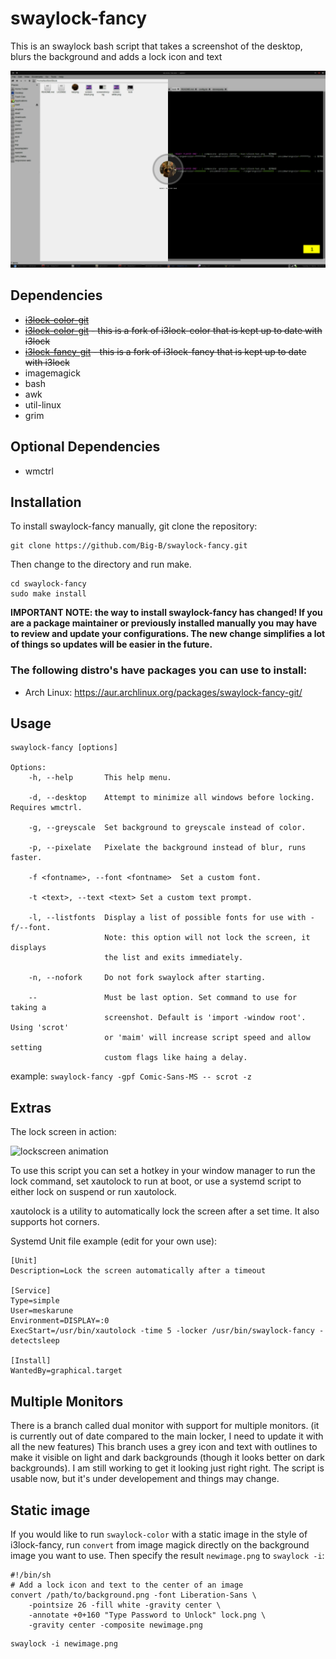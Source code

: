 swaylock-fancy
============

This is an swaylock bash script that takes a screenshot of the desktop, blurs the background and adds a lock icon and text

![screen shot of lockscreen](https://raw.githubusercontent.com/meskarune/i3lock-fancy/master/screenshot.png)

Dependencies
------------
* <s>[i3lock-color-git](https://github.com/eBrnd/i3lock-color)</s>
* <s>[i3lock-color-git](https://github.com/PandorasFox/i3lock-color) - this is a fork of i3lock-color that is kept up to date with i3lock</s>
* <s>[i3lock-fancy-git](https://github.com/meskarune/i3lock-fancy) - this is a fork of i3lock-fancy that is kept up to date with i3lock</s>
* imagemagick
* bash
* awk
* util-linux
* grim

Optional Dependencies
---------------------
* wmctrl

Installation
------------

To install swaylock-fancy manually, git clone the repository:

    git clone https://github.com/Big-B/swaylock-fancy.git

Then change to the directory and run make.

    cd swaylock-fancy
    sudo make install

**IMPORTANT NOTE: the way to install swaylock-fancy has changed! If you are a
  package maintainer or previously installed manually you may have to review
  and update your configurations. The new change simplifies a lot of
  things so updates will be easier in the future.**

### The following distro's have packages you can use to install:
* Arch Linux: https://aur.archlinux.org/packages/swaylock-fancy-git/

Usage
-----

    swaylock-fancy [options]

    Options:
        -h, --help       This help menu.

        -d, --desktop    Attempt to minimize all windows before locking. Requires wmctrl.

        -g, --greyscale  Set background to greyscale instead of color.

        -p, --pixelate   Pixelate the background instead of blur, runs faster.

        -f <fontname>, --font <fontname>  Set a custom font.

        -t <text>, --text <text> Set a custom text prompt.

        -l, --listfonts  Display a list of possible fonts for use with -f/--font.
                         Note: this option will not lock the screen, it displays
                         the list and exits immediately.

        -n, --nofork     Do not fork swaylock after starting.

        --               Must be last option. Set command to use for taking a
                         screenshot. Default is 'import -window root'. Using 'scrot'
                         or 'maim' will increase script speed and allow setting
                         custom flags like haing a delay.

example: ```swaylock-fancy -gpf Comic-Sans-MS -- scrot -z```

Extras
------

The lock screen in action:

![lockscreen animation](https://raw.githubusercontent.com/meskarune/i3lock-fancy/master/action.gif)

To use this script you can set a hotkey in your window manager to run the lock command,
set xautolock to run at boot, or use a systemd script to either lock on suspend or run xautolock.

xautolock is a utility to automatically lock the screen after a set time. It also
supports hot corners.

Systemd Unit file example (edit for your own use):

    [Unit]
    Description=Lock the screen automatically after a timeout

    [Service]
    Type=simple
    User=meskarune
    Environment=DISPLAY=:0
    ExecStart=/usr/bin/xautolock -time 5 -locker /usr/bin/swaylock-fancy -detectsleep

    [Install]
    WantedBy=graphical.target

Multiple Monitors
-----------------
There is a branch called dual monitor with support for multiple monitors.
(it is currently out of date compared to the main locker, I need to update
it with all the new features) This branch uses a grey icon and text with
outlines to make it visible on light and dark backgrounds (though it looks
better on dark backgrounds). I am still working to get it looking just right
right. The script is usable now, but it's under developement and things may change.

Static image
------------
If you would like to run `swaylock-color` with a static image in the style of
i3lock-fancy, run `convert` from image magick directly on the background image
you want to use. Then specify the result `newimage.png` to `swaylock -i`:
```
#!/bin/sh
# Add a lock icon and text to the center of an image
convert /path/to/background.png -font Liberation-Sans \
    -pointsize 26 -fill white -gravity center \
    -annotate +0+160 "Type Password to Unlock" lock.png \
    -gravity center -composite newimage.png
```

```
swaylock -i newimage.png
```
